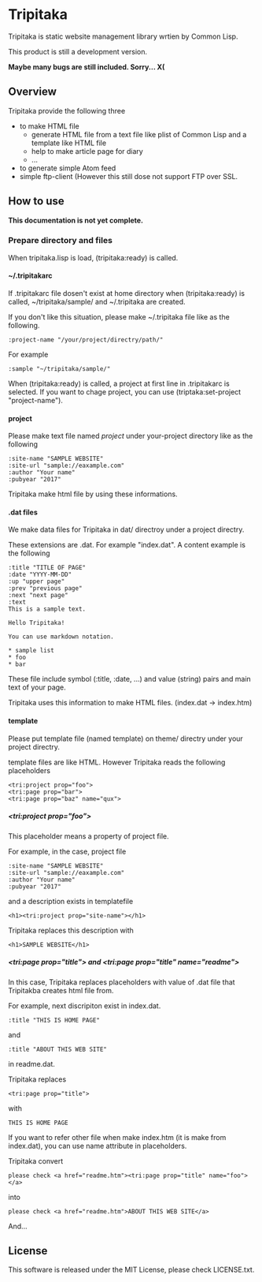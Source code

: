 # Tripitaka

Tripitaka is static website management library wrtien by Common Lisp.

This product is still a development version.

__Maybe many bugs are still included. Sorry... X(__

## Overview

Tripitaka provide the following three

* to make HTML file
    * generate HTML file from a text file like plist of Common Lisp and a template like HTML file
    * help to make article page for diary
    * ...
* to generate simple Atom feed
* simple ftp-client (However this still dose not support FTP over SSL.

## How to use
__This documentation is not yet complete.__

### Prepare directory and files

When tripitaka.lisp is load, (tripitaka:ready) is called.

#### ~/.tripitakarc

If .tripitakarc file dosen't exist at home directory when (tripitaka:ready) is called, ~/tripitaka/sample/ and ~/.tripitaka are created.

If you don't like this situation, please make ~/.tripitaka file like as the following.

    :project-name "/your/project/directry/path/"

For example

    :sample "~/tripitaka/sample/"

When (tripitaka:ready) is called, a project at first line in .tripitakarc is selected. If you want to chage project, you can use (triptaka:set-project "project-name").

#### project

Please make text file named _project_ under your-project directory like as the following

    :site-name "SAMPLE WEBSITE"
    :site-url "sample://eaxample.com"
    :author "Your name"
    :pubyear "2017"

Tripitaka make html file by using these informations.

#### .dat files

We make data files for Tripitaka in dat/ directroy under a project directry.

These extensions are .dat. For example "index.dat". A content example is the following

    :title "TITLE OF PAGE"
    :date "YYYY-MM-DD"
    :up "upper page"
    :prev "previous page"
    :next "next page"
    :text
    This is a sample text.

    Hello Tripitaka!

    You can use markdown notation.

    * sample list
    * foo
    * bar

These file include symbol (:title, :date, ...) and value (string) pairs and main text of your page.

Tripitaka uses this information to make HTML files. (index.dat -&gt; index.htm)

#### template

Please put template file (named template) on theme/ directry under your project directry.

template files are like HTML. However Tripitaka reads the following placeholders

    <tri:project prop="foo">
    <tri:page prop="bar">
    <tri:page prop="baz" name="qux">
    
##### &lt;tri:project prop="foo"&gt;

This placeholder means a property of project file.

For example, in the case, project file

    :site-name "SAMPLE WEBSITE"
    :site-url "sample://eaxample.com"
    :author "Your name"
    :pubyear "2017"

and  a description exists in templatefile

    <h1><tri:project prop="site-name"></h1>

Tripitaka replaces this description with

    <h1>SAMPLE WEBSITE</h1>

##### &lt;tri:page prop="title"&gt; and &lt;tri:page prop="title" name="readme"&gt; 

In this case, Tripitaka replaces placeholders with value of .dat file that Tripitakba creates html file from.

For example, next discripiton exist in index.dat.

    :title "THIS IS HOME PAGE"

and

    :title "ABOUT THIS WEB SITE"

in readme.dat.

Tripitaka replaces

    <tri:page prop="title">

with

    THIS IS HOME PAGE

If you want to refer other file when make index.htm (it is make from index.dat), you can use name attribute in placeholders.

Tripitaka convert

    please check <a href="readme.htm"><tri:page prop="title" name="foo"></a>

into

    please check <a href="readme.htm">ABOUT THIS WEB SITE</a>
    
And...


## License

This software is released under the MIT License, please check LICENSE.txt.
